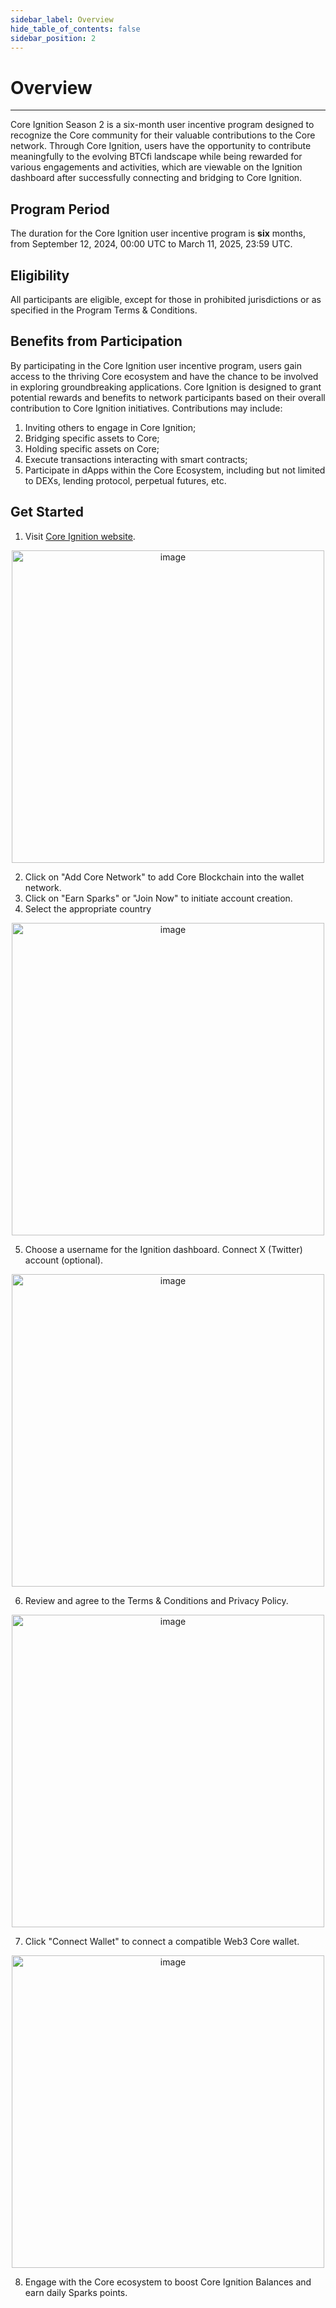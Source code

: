 ```yaml
---
sidebar_label: Overview
hide_table_of_contents: false
sidebar_position: 2
---
```


# Overview
---

Core Ignition Season 2 is a six-month user incentive program designed to recognize the Core community for their valuable contributions to the Core network. Through Core Ignition, users have the opportunity to contribute meaningfully to the evolving BTCfi landscape while being rewarded for various engagements and activities, which are viewable on the Ignition dashboard after successfully connecting and bridging to Core Ignition.

  
## Program Period
The duration for the Core Ignition user incentive program is **six** months, from September 12, 2024, 00:00 UTC to March 11, 2025, 23:59 UTC.

## Eligibility
All participants are eligible, except for those in prohibited jurisdictions or as specified in the Program Terms & Conditions.

## Benefits from Participation
By participating in the Core Ignition user incentive program, users gain access to the thriving Core ecosystem and have the chance to be involved in exploring groundbreaking applications. Core Ignition is designed to grant potential rewards and benefits to network participants based on their overall contribution to Core Ignition initiatives. Contributions may include:
 1. Inviting others to engage in Core Ignition;
 2. Bridging specific assets to Core;
 3. Holding specific assets on Core;
 4. Execute transactions interacting with smart contracts;
 5. Participate in dApps within the Core Ecosystem, including but not limited to DEXs, lending protocol, perpetual futures, etc.

## Get Started
1. Visit [Core Ignition website](https://ignition.coredao.org).
<p align="center">
  <img width="500" alt="image" src="https://github.com/user-attachments/assets/1b3b3ddf-ce84-485b-badb-8ed65235ab58"/>
</p>

2. Click on "Add Core Network" to add Core Blockchain into the wallet network.
3. Click on "Earn Sparks" or "Join Now" to initiate account creation.
4. Select the appropriate country
<p align="center">
  <img width="500" alt="image" src="https://github.com/user-attachments/assets/0734a1d8-463c-4ed7-8ab5-00e20f958ba2"/>
</p>

5. Choose a username for the Ignition dashboard. Connect X (Twitter) account (optional).
<p align="center">
  <img width="500" alt="image" src="https://github.com/user-attachments/assets/c591724a-aba2-4499-972f-3e83eb083b04"/>
</p>

6. Review and agree to the Terms & Conditions and Privacy Policy.
<p align="center">
  <img width="500" alt="image" src="https://github.com/user-attachments/assets/92cf2ec7-df22-4d53-8c4c-f39891b34096"/>
</p>

7. Click "Connect Wallet" to connect a compatible Web3 Core wallet.
<p align="center">
  <img width="500" alt="image" src="https://github.com/user-attachments/assets/c04bf2de-1945-4cb6-95c4-f15a6b50b197"/>
</p>

8. Engage with the Core ecosystem to boost Core Ignition Balances and earn daily Sparks points.
